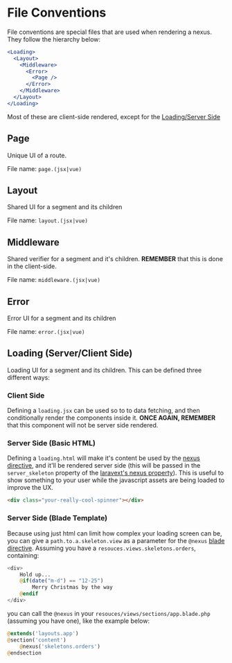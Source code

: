 # File Conventions

File conventions are special files that are used when rendering a nexus. They follow the hierarchy below:

```jsx
<Loading>
  <Layout>
    <Middleware>
      <Error>
        <Page />
      </Error>
    </Middleware>
  </Layout>
</Loading>
```

Most of these are client-side rendered, except for the [Loading/Server Side](/concepts/file-conventions?id=server-side-basic-html)

## Page

Unique UI of a route.

File name: `page.(jsx|vue)`

## Layout

Shared UI for a segment and its children

File name: `layout.(jsx|vue)`

## Middleware

Shared verifier for a segment and it's children. **REMEMBER** that this is done in the client-side.

File name: `middleware.(jsx|vue)`

## Error

Error UI for a segment and its children

File name: `error.(jsx|vue)`

## Loading (Server/Client Side)

Loading UI for a segment and its children. This can be defined three different ways:

### Client Side

Defining a `loading.jsx` can be used so to to data fetching, and then conditionally render the components inside it. **ONCE AGAIN, REMEMBER** that this component will not be server side rendered.

### Server Side (Basic HTML)

Defining a `loading.html` will make it's content be used by the [nexus directive](/tools/blade-directives), and it'll be rendered server side (this will be passed in the `server_skeleton` property of the [laravext's nexus property](/concepts/laravext-prop)). This is useful to show something to your user while the javascript assets are being loaded to improve the UX. 

```html
<div class="your-really-cool-spinner"></div>
```

### Server Side (Blade Template)

Because using just html can limit how complex your loading screen can be, you can give a `path.to.a.skeleton.view` as a parameter for the `@nexus` [blade directive](/tools/blade-directives.md). Assuming you have a `resouces.views.skeletons.orders`, containing:

```php
<div>
    Hold up...
    @if(date("m-d") == "12-25")
        Merry Christmas by the way
    @endif
</div>
```

you can call the `@nexus` in your `resouces/views/sections/app.blade.php` (assuming you have one), like the example below:

```php
@extends('layouts.app')
@section('content')
    @nexus('skeletons.orders')
@endsection
```
